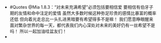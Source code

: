 - #Quotes @Mia 1.8.3：“对未来充满希望”必须包括要相信爱
  要相信有伯牙子期的友情和命中注定的爱情
  虽然大多数时候这种弥足珍贵的感情比暴富的概率还低
  但向着光走总比一头扎进黑暗要有希望得多不是嘛！
  我们愿意睁眼醒来面对繁杂世界的每一天，都代表我们内心深处对未来的美好仍有一丝希望不是吗！
  所以一起加油哇盆友们！
-